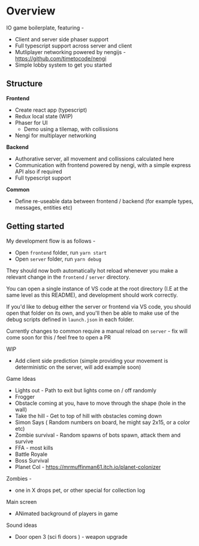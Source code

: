 # Overview

IO game boilerplate, featuring -

- Client and server side phaser support
- Full typescript support across server and client
- Mutliplayer networking powered by nengijs - https://github.com/timetocode/nengi
- Simple lobby system to get you started

## Structure

**Frontend**
- Create react app (typescript)
- Redux local state (WIP)
- Phaser for UI
  - Demo using a tilemap, with collissions
- Nengi for multiplayer networking

**Backend**
- Authorative server, all movement and collissions calculated here
- Communication with frontend powered by nengi, with a simple express API also if required
- Full typescript support

**Common**
- Define re-useable data between frontend / backend (for example types, messages, entities etc)

## Getting started

My development flow is as follows -
- Open `frontend` folder, run `yarn start`
- Open `server` folder, run `yarn debug`

They should now both automatically hot reload whenever you make a relevant change in the `frontend` / `server` directory.

You can open a single instance of VS code at the root directory (I.E at the same level as this README), and development should work correctly.

If you'd like to debug either the server or frontend via VS code, you should open that folder on its own, and you'll then be able to make use of the debug scripts defined in `launch.json` in each folder.

Currently changes to common require a manual reload on `server` - fix will come soon for this / feel free to open a PR

WIP
- Add client side prediction (simple providing your movement is deterministic on the server, will add example soon)



Game Ideas
- Lights out - Path to exit but lights come on / off randomly
- Frogger
- Obstacle coming at you, have to move through the shape (hole in the wall)
- Take the hill - Get to top of hill with obstacles coming down
- Simon Says ( Random numbers on board, he might say 2x15, or a color etc)
- Zombie survival - Random spawns of bots spawn, attack them and survive
- FFA - most kills
- Battle Royale
- Boss Survival
- Planet Col - https://mrmuffinman61.itch.io/planet-colonizer

Zombies -
 - one in X drops pet, or other special for collection log



Main screen
- ANimated background of players in game

Sound ideas
- Door open 3 (sci fi doors ) - weapon upgrade